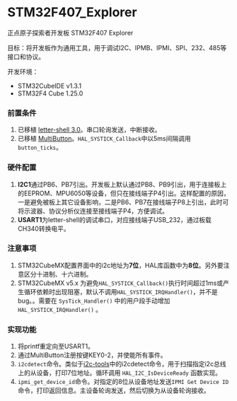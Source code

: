 # STM32F407_Explorer
正点原子探索者开发板 STM32F407 Explorer

目标：将开发板作为通用工具，用于调试I2C、IPMB、IPMI、SPI、232、485等接口和协议。

开发环境：

* STM32CubeIDE v1.3.1
* STM32F4 Cube 1.25.0

### 前置条件

1. 已移植 [letter-shell 3.0](https://github.com/NevermindZZT/letter-shell)。串口轮询发送，中断接收。
2. 已移植 [MultiButton](https://github.com/0x1abin/MultiButton)。`HAL_SYSTICK_Callback`中以5ms间隔调用`button_ticks`。

### 硬件配置

1. **I2C1**通过PB6、PB7引出。开发板上默认通过PB8、PB9引出，用于连接板上的EEPROM、MPU6050等设备，但只在接线端子P4引出。这样配置的原因，一是避免被板上其它设备影响，二是PB6、PB7在接线端子P8上引出，此时可将示波器、协议分析仪连接至接线端子P4，方便调试。
2. **USART1**为letter-shell的调试串口，对应接线端子USB_232，通过板载CH340转换电平。

### 注意事项

1. STM32CubeMX配置界面中的i2c地址为**7位**，HAL库函数中为**8位**。另外要注意区分十进制、十六进制。
2. STM32CubeMX v5.x 为避免`HAL_SYSTICK_Callback()`执行时间超过1ms或产生循环依赖时出现阻塞，默认不调用`HAL_SYSTICK_IRQHandler()`，并不是bug。。需要在 `SysTick_Handler()` 中的用户段手动增加 `HAL_SYSTICK_IRQHandler()` 。

### 实现功能

1. 将printf重定向至USART1。
2. 通过MultiButton注册按键KEY0-2，并使能所有事件。
3. `i2cdetect`命令。类似于[i2c-tools](https://i2c.wiki.kernel.org/index.php/I2C_Tools)中的i2cdetect命令，用于扫描指定i2c总线上的从设备，打印7位地址。循环调用 `HAL_I2C_IsDeviceReady` 函数实现。
4. `ipmi_get_device_id`命令。对指定的8位从设备地址发送`IPMI Get Device ID`命令，打印返回信息。主设备轮询发送，然后切换为从设备轮询接收。

